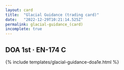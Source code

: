 ```yaml
---
layout: card
title:  "Glacial Guidance (trading card)"
date:   "2022-12-29T10:21:14.525Z"
permalink: glacial-guidance_(card)
incomplete: true
---
```


## DOA 1st &middot; EN-174 C

{% include templates/glacial-guidance-doa1e.html %}
